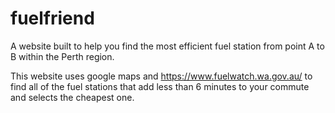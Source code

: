 # fuelfriend
A website built to help you find the most efficient fuel station from point A to B within the Perth region.

This website uses google maps and https://www.fuelwatch.wa.gov.au/ to find all of the fuel stations that add less than 6 minutes to your commute and selects the cheapest one. 

